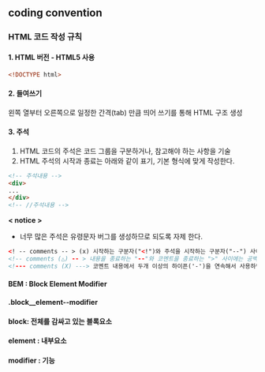 ## coding convention

### HTML 코드 작성 규칙
#### 1. HTML 버전 - HTML5 사용
```html
<!DOCTYPE html>
```
#### 2. 들여쓰기
왼쪽 열부터 오른쪽으로 일정한 간격(tab) 만큼 띄어 쓰기를 통해 HTML 구조 생성

#### 3. 주석
1) HTML 코드의 주석은 코드 그룹을 구분하거나, 참고해야 하는 사항을 기술
2) HTML 주석의 시작과 종료는 아래와 같이 표기, 기본 형식에 맞게 작성한다.

```html
<!-- 주석내용 -->
<div>
...
</div>
<!-- //주석내용 -->
```

**< notice >**
* 너무 많은 주석은 유령문자 버그를 생성하므로 되도록 자제 한다.
```html
<! -- comments -- > (x) 시작하는 구분자("<!")와 주석을 시작하는 구분자("--") 사이에는 공백 문자(white space)가 올 수 없다.
<!-- comments (△) -- > 내용을 종료하는 "--"와 코멘트을 종료하는 ">" 사이에는 공백 문자(white space)가 올 수 있다.
<!--- comments (X) ---> 코멘트 내용에서 두개 이상의 하이픈('-')을 연속해서 사용하면 안된다.
```

#### BEM : Block Element Modifier

#### .block__element--modifier

#### block: 전체를 감싸고 있는 블록요소

#### element : 내부요소

#### modifier : 기능

